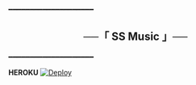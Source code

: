 ━━━━━━━━━━━━━━━━━━━━

<h2 align="center">
    ──「 SS Music 」──
</h2>

━━━━━━━━━━━━━━━━━━━━

<b>HEROKU</b>
[![Deploy](https://www.herokucdn.com/deploy/button.svg)](https://heroku.com/deploy?template=hhttps://github.com/elgunabbasovh/SSMusicrobot)

